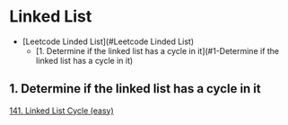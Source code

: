 # Linked List
<!-- GFM-TOC -->
* [Leetcode Linded List](#Leetcode Linded List)
    * [1. Determine if the linked list has a cycle in it](#1-Determine if the linked list has a cycle in it)
<!-- GFM-TOC -->

##  1. Determine if the linked list has a cycle in it
[141\. Linked List Cycle (easy)](https://github.com/yshiyi/LeetCode/blob/main/Linked%20List/141.%20Linked%20List%20Cycle.py)
